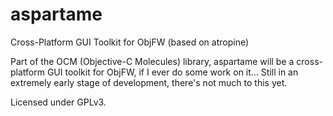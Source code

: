 aspartame
======

Cross-Platform GUI Toolkit for ObjFW (based on atropine)

Part of the OCM (Objective-C Molecules) library, aspartame will be a cross-platform GUI toolkit for ObjFW, if I ever do some work on it... Still in an extremely early stage of development, there's not much to this yet.

Licensed under GPLv3.
